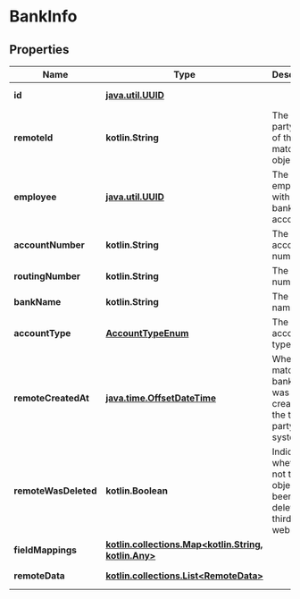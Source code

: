
# BankInfo

## Properties
Name | Type | Description | Notes
------------ | ------------- | ------------- | -------------
**id** | [**java.util.UUID**](java.util.UUID.md) |  |  [optional] [readonly]
**remoteId** | **kotlin.String** | The third-party API ID of the matching object. |  [optional]
**employee** | [**java.util.UUID**](java.util.UUID.md) | The employee with this bank account. |  [optional]
**accountNumber** | **kotlin.String** | The account number. |  [optional]
**routingNumber** | **kotlin.String** | The routing number. |  [optional]
**bankName** | **kotlin.String** | The bank name. |  [optional]
**accountType** | [**AccountTypeEnum**](AccountTypeEnum.md) | The bank account type |  [optional]
**remoteCreatedAt** | [**java.time.OffsetDateTime**](java.time.OffsetDateTime.md) | When the matching bank object was created in the third party system. |  [optional]
**remoteWasDeleted** | **kotlin.Boolean** | Indicates whether or not this object has been deleted by third party webhooks. |  [optional] [readonly]
**fieldMappings** | [**kotlin.collections.Map&lt;kotlin.String, kotlin.Any&gt;**](kotlin.Any.md) |  |  [optional] [readonly]
**remoteData** | [**kotlin.collections.List&lt;RemoteData&gt;**](RemoteData.md) |  |  [optional] [readonly]



